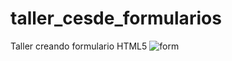 # taller_cesde_formularios
Taller creando formulario HTML5
![form](https://firebasestorage.googleapis.com/v0/b/proyecto1cesdeja.appspot.com/o/formulariotaller.PNG?alt=media&token=28483b6a-0001-40fb-98c2-543cd8f397b2)
